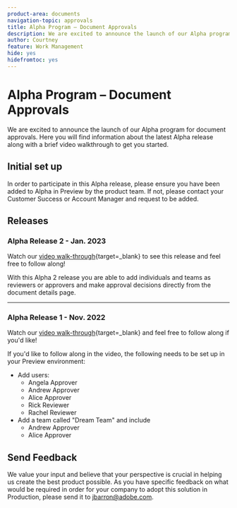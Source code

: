 ```yaml
---
product-area: documents
navigation-topic: approvals
title: Alpha Program – Document Approvals
description: We are excited to announce the launch of our Alpha program for document approvals. Here you will find information about the latest Alpha release along with a brief video walkthrough to get you started.
author: Courtney
feature: Work Management
hide: yes
hidefromtoc: yes
---
```


# Alpha Program – Document Approvals

We are excited to announce the launch of our Alpha program for document approvals. Here you will find information about the latest Alpha release along with a brief video walkthrough to get you started.

## Initial set up

In order to participate in this Alpha release, please ensure you have been added to Alpha in Preview by the product team. If not, please contact your Customer Success or Account Manager and request to be added.

## Releases

### Alpha Release 2 - Jan. 2023

Watch our [video walk-through](https://video.tv.adobe.com/v/3413941/){target=_blank} to see this release and feel free to follow along!

With this Alpha 2 release you are able to add individuals and teams as reviewers or approvers and make approval decisions directly from the document details page.

---

### Alpha Release 1 - Nov. 2022

Watch our [video walk-through](https://video.tv.adobe.com/v/3412837){target=_blank} and feel free to follow along if you'd like!

If you'd like to follow along in the video, the following needs to be set up in your Preview environment:

* Add users:
    * Angela Approver
    * Andrew Approver
    * Alice Approver
    * Rick Reviewer
    * Rachel Reviewer
 * Add a team called "Dream Team" and include
    * Andrew Approver
    * Alice Approver

## Send Feedback

We value your input and believe that your perspective is crucial in helping us create the best product possible. As you have specific feedback on what would be required in order for your company to adopt this solution in Production, please send it to [jbarron@adobe.com](mailto:jbarron@adobe.com).